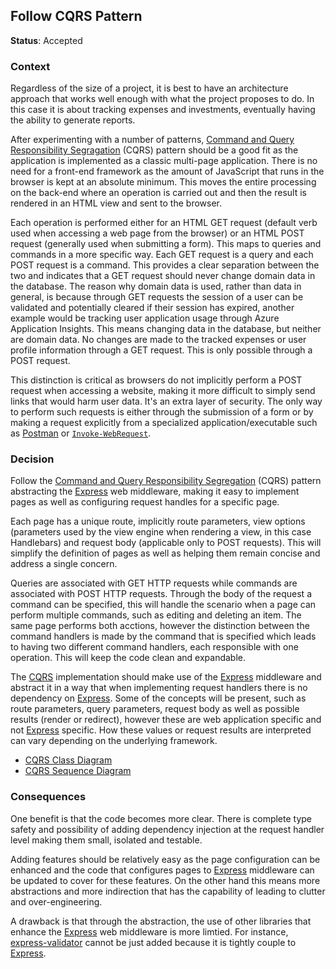 Follow CQRS Pattern
-------------------

**Status**: Accepted

### Context

Regardless of the size of a project, it is best to have an architecture approach that works well enough with what the project proposes to do. In this case it is about tracking expenses and investments, eventually having the ability to generate reports.

After experimenting with a number of patterns, [Command and Query Responsibility Segragation](https://learn.microsoft.com/azure/architecture/patterns/cqrs) (CQRS) pattern should be a good fit as the application is implemented as a classic multi-page application. There is no need for a front-end framework as the amount of JavaScript that runs in the browser is kept at an absolute minimum. This moves the entire processing on the back-end where an operation is carried out and then the result is rendered in an HTML view and sent to the browser.

Each operation is performed either for an HTML GET request (default verb used when accessing a web page from the browser) or an HTML POST request (generally used when submitting a form). This maps to queries and commands in a more specific way. Each GET request is a query and each POST request is a command. This provides a clear separation between the two and indicates that a GET request should never change domain data in the database. The reason why domain data is used, rather than data in general, is because through GET requests the session of a user can be validated and potentially cleared if their session has expired, another example would be tracking user application usage through Azure Application Insights. This means changing data in the database, but neither are domain data. No changes are made to the tracked expenses or user profile information through a GET request. This is only possible through a POST request.

This distinction is critical as browsers do not implicitly perform a POST request when accessing a website, making it more difficult to simply send links that would harm user data. It's an extra layer of security. The only way to perform such requests is either through the submission of a form or by making a request explicitly from a specialized application/executable such as [Postman](https://www.postman.com/) or [`Invoke-WebRequest`](https://learn.microsoft.com/powershell/module/microsoft.powershell.utility/invoke-webrequest).

### Decision

Follow the [Command and Query Responsibility Segregation](https://learn.microsoft.com/azure/architecture/patterns/cqrs) (CQRS) pattern abstracting the [Express](https://expressjs.com/) web middleware, making it easy to implement pages as well as configuring request handles for a specific page.

Each page has a unique route, implicitly route parameters, view options (parameters used by the view engine when rendering a view, in this case Handlebars) and request body (applicable only to POST requests). This will simplify the definition of pages as well as helping them remain concise and address a single concern.

Queries are associated with GET HTTP requests while commands are associated with POST HTTP requests. Through the body of the request a command can be specified, this will handle the scenario when a page can perform multiple commands, such as editing and deleting an item. The same page performs both acctions, however the distinction between the command handlers is made by the command that is specified which leads to having two different command handlers, each responsible with one operation. This will keep the code clean and expandable.

The [CQRS](https://learn.microsoft.com/azure/architecture/patterns/cqrs) implementation should make use of the [Express](https://expressjs.com/) middleware and abstract it in a way that when implementing request handlers there is no dependency on [Express](https://expressjs.com/). Some of the concepts will be present, such as route parameters, query parameters, request body as well as possible results (render or redirect), however these are web application specific and not [Express](https://expressjs.com/) specific. How these values or request results are interpreted can vary depending on the underlying framework.

* [CQRS Class Diagram](https://raw.githubusercontent.com/Andrei15193/Littlefinger/dev/decision-records/CQRS%20Class%20Diagram.png)
* [CQRS Sequence Diagram](https://raw.githubusercontent.com/Andrei15193/Littlefinger/dev/decision-records/CQRS%20Sequence%20Diagram.png)

### Consequences

One benefit is that the code becomes more clear. There is complete type safety and possibility of adding dependency injection at the request handler level making them small, isolated and testable.

Adding features should be relatively easy as the page configuration can be enhanced and the code that configures pages to [Express](https://expressjs.com/) middleware can be updated to cover for these features. On the other hand this means more abstractions and more indirection that has the capability of leading to clutter and over-engineering.

A drawback is that through the abstraction, the use of other libraries that enhance the [Express](https://expressjs.com/) web middleware is more limtied. For instance, [express-validator](https://www.npmjs.com/package/express-validator) cannot be just added because it is tightly couple to [Express](https://expressjs.com/).
